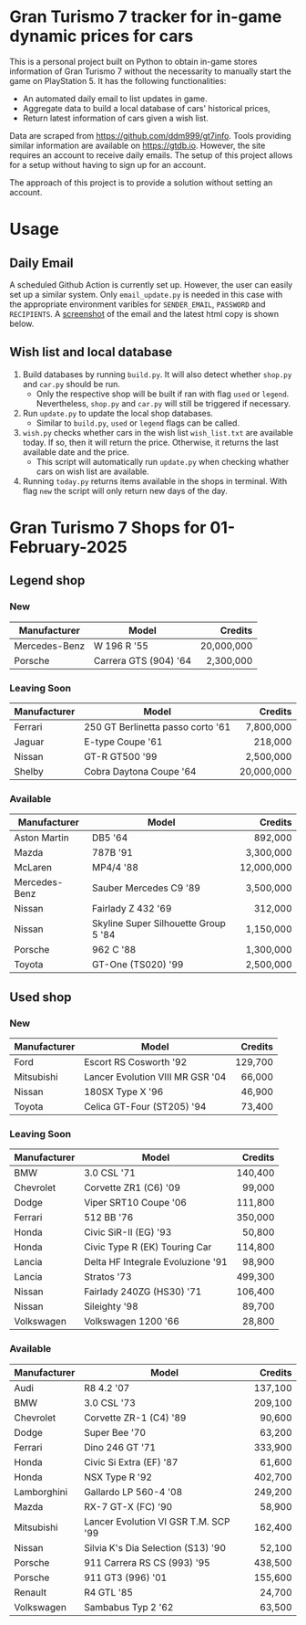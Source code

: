 # Gran Turismo 7 tracker for in-game dynamic prices for cars

This is a personal project built on Python to obtain in-game stores information of Gran Turismo 7 without the necessarity to manually start the game on PlayStation 5. It has the following functionalities:

- An automated daily email to list updates in game.
- Aggregate data to build a local database of cars' historical prices,
- Return latest information of cars given a wish list.

Data are scraped from https://github.com/ddm999/gt7info. Tools providing similar information are available on https://gtdb.io. However, the site requires an account to receive daily emails. The setup of this project allows for a setup without having to sign up for an account.

The approach of this project is to provide a solution without setting an account.

# Usage

## Daily Email

A scheduled Github Action is currently set up. However, the user can easily set up a similar system. Only `email_update.py` is needed in this case with the appropriate environment varibles for `SENDER_EMAIL`, `PASSWORD` and `RECIPIENTS`. A [screenshot](https://raw.githubusercontent.com/marcohoucheng/Gran-Turismo-7-Price-Tracker/main/data/email_screenshot.png) of the email and the latest html copy is shown below.

## Wish list and local database

1. Build databases by running `build.py`. It will also detect whether `shop.py` and `car.py` should be run.
    - Only the respective shop will be built if ran with flag `used` or `legend`. Nevertheless, `shop.py` and `car.py` will still be triggered if necessary.
2. Run `update.py` to update the local shop databases.
    - Similar to `build.py`, `used` or `legend` flags can be called.
3. `wish.py` checks whether cars in the wish list `wish_list.txt` are available today. If so, then it will return the price. Otherwise, it returns the last available date and the price.
    - This script will automatically run `update.py` when checking whather cars on wish list are available.
4. Running `today.py` returns items available in the shops in terminal. With flag `new` the script will only return new days of the day.


# Gran Turismo 7 Shops for 01-February-2025



## Legend shop

### New
 | Manufacturer | Model | Credits |
 | --- | --- | --: |
|Mercedes-Benz|W 196 R '55|20,000,000|
|Porsche|Carrera GTS (904) '64|2,300,000|

### Leaving Soon
 | Manufacturer | Model | Credits |
 | --- | --- | --: |
|Ferrari|250 GT Berlinetta passo corto '61|7,800,000|
|Jaguar|E-type Coupe '61|218,000|
|Nissan|GT-R GT500 '99|2,500,000|
|Shelby|Cobra Daytona Coupe '64|20,000,000|

### Available
 | Manufacturer | Model | Credits |
 | --- | --- | --: |
|Aston Martin|DB5 '64|892,000|
|Mazda|787B '91|3,300,000|
|McLaren|MP4/4 '88|12,000,000|
|Mercedes-Benz|Sauber Mercedes C9 '89|3,500,000|
|Nissan|Fairlady Z 432 '69|312,000|
|Nissan|Skyline Super Silhouette Group 5 '84|1,150,000|
|Porsche|962 C '88|1,300,000|
|Toyota|GT-One (TS020) '99|2,500,000|


## Used shop

### New
 | Manufacturer | Model | Credits |
 | --- | --- | --: |
|Ford|Escort RS Cosworth '92|129,700|
|Mitsubishi|Lancer Evolution VIII MR GSR '04|66,000|
|Nissan|180SX Type X '96|46,900|
|Toyota|Celica GT-Four (ST205) '94|73,400|

### Leaving Soon
 | Manufacturer | Model | Credits |
 | --- | --- | --: |
|BMW|3.0 CSL '71|140,400|
|Chevrolet|Corvette ZR1 (C6) '09|99,000|
|Dodge|Viper SRT10 Coupe '06|111,800|
|Ferrari|512 BB '76|350,000|
|Honda|Civic SiR-II (EG) '93|50,800|
|Honda|Civic Type R (EK) Touring Car|114,800|
|Lancia|Delta HF Integrale Evoluzione '91|98,900|
|Lancia|Stratos '73|499,300|
|Nissan|Fairlady 240ZG (HS30) '71|106,400|
|Nissan|Sileighty '98|89,700|
|Volkswagen|Volkswagen 1200 '66|28,800|

### Available
 | Manufacturer | Model | Credits |
 | --- | --- | --: |
|Audi|R8 4.2 '07|137,100|
|BMW|3.0 CSL '73|209,100|
|Chevrolet|Corvette ZR-1 (C4) '89|90,600|
|Dodge|Super Bee '70|63,200|
|Ferrari|Dino 246 GT '71|333,900|
|Honda|Civic Si Extra (EF) '87|61,600|
|Honda|NSX Type R '92|402,700|
|Lamborghini|Gallardo LP 560-4 '08|249,200|
|Mazda|RX-7 GT-X (FC) '90|58,900|
|Mitsubishi|Lancer Evolution VI GSR T.M. SCP '99|162,400|
|Nissan|Silvia K's Dia Selection (S13) '90|52,100|
|Porsche|911 Carrera RS CS (993) '95|438,500|
|Porsche|911 GT3 (996) '01|155,600|
|Renault|R4 GTL '85|24,700|
|Volkswagen|Sambabus Typ 2 '62|63,500|
